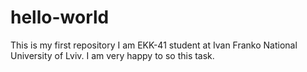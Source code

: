 # hello-world
This is my first repository
I am EKK-41 student at Ivan Franko National University of Lviv. 
I am very happy to so this task. 
